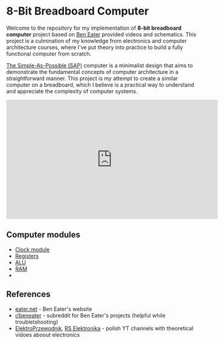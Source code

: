 
#  8-Bit Breadboard Computer

Welcome to the repository for my implementation of **8-bit breadboard computer** project based on [Ben Eater](https://www.youtube.com/@BenEater) provided videos and schematics. This project is a culmination of my knowledge from electronics and computer architecture courses, where I've put theory into practice to build a fully functional computer from scratch.

[The Simple-As-Possible (SAP)](https://en.wikipedia.org/wiki/Simple-As-Possible_computer) computer is a minimalist design that aims to demonstrate the fundamental concepts of computer architecture in a straightforward manner. This project is my attempt to create a similar computer on a breadboard, which I believe is a practical way to understand and appreciate the complexity of computer systems.

<div  align="center">  <iframe  width="560"  height="315"  src="https://www.youtube.com/embed/KhGWbt1dAKQ?si=I3O9QD51gst5MKLl&amp;controls=0"  title="YouTube video player"  frameborder="0"  allow="accelerometer; autoplay; clipboard-write; encrypted-media; gyroscope; picture-in-picture; web-share"  allowfullscreen></iframe>  </div>


## Computer modules
- [Clock module]()
- [Registers]()
- [ALU]()
- [RAM]()
- 



## References
- [eater.net](https://eater.net/) - Ben Eater's website
- [r/beneater](https://www.reddit.com/r/beneater/) - subreddit for Ben Eater's projects (helpful while troubletshooting)
- [ElektroPrzewodnik](https://www.youtube.com/@ElektroPrzewodnik), [RS Elektronika](https://www.youtube.com/@RSElektronika) - polish YT channels with theoretical vidoes aboout electronics

